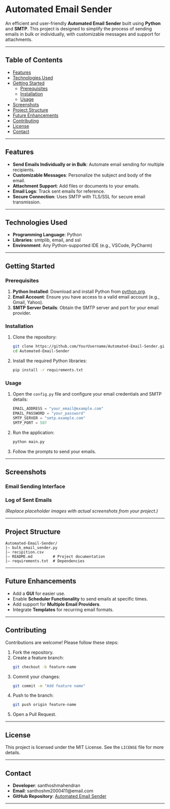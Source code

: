 # Automated Email Sender

An efficient and user-friendly **Automated Email Sender** built using **Python** and **SMTP**. This project is designed to simplify the process of sending emails in bulk or individually, with customizable messages and support for attachments.

---

## Table of Contents

- [Features](#features)
- [Technologies Used](#technologies-used)
- [Getting Started](#getting-started)
  - [Prerequisites](#prerequisites)
  - [Installation](#installation)
  - [Usage](#usage)
- [Screenshots](#screenshots)
- [Project Structure](#project-structure)
- [Future Enhancements](#future-enhancements)
- [Contributing](#contributing)
- [License](#license)
- [Contact](#contact)

---

## Features

- **Send Emails Individually or in Bulk**: Automate email sending for multiple recipients.
- **Customizable Messages**: Personalize the subject and body of the email.
- **Attachment Support**: Add files or documents to your emails.
- **Email Logs**: Track sent emails for reference.
- **Secure Connection**: Uses SMTP with TLS/SSL for secure email transmission.

---

## Technologies Used

- **Programming Language**: Python
- **Libraries**: smtplib, email, and ssl
- **Environment**: Any Python-supported IDE (e.g., VSCode, PyCharm)

---

## Getting Started

### Prerequisites

1. **Python Installed**: Download and install Python from [python.org](https://python.org/).
2. **Email Account**: Ensure you have access to a valid email account (e.g., Gmail, Yahoo).
3. **SMTP Server Details**: Obtain the SMTP server and port for your email provider.

### Installation

1. Clone the repository:
   ```bash
   git clone https://github.com/YourUsername/Automated-Email-Sender.git
   cd Automated-Email-Sender
   ```
2. Install the required Python libraries:
   ```bash
   pip install -r requirements.txt
   ```

### Usage

1. Open the `config.py` file and configure your email credentials and SMTP details:
   ```python
   EMAIL_ADDRESS = "your_email@example.com"
   EMAIL_PASSWORD = "your_password"
   SMTP_SERVER = "smtp.example.com"
   SMTP_PORT = 587
   ```
2. Run the application:
   ```bash
   python main.py
   ```
3. Follow the prompts to send your emails.

---

## Screenshots

### Email Sending Interface



### Log of Sent Emails



*(Replace placeholder images with actual screenshots from your project.)*

---

## Project Structure

```
Automated-Email-Sender/
|— bulk_email_sender.py
|— recipition.csv
|— README.md         # Project documentation
|— requirements.txt  # Dependencies
```

---

## Future Enhancements

- Add a **GUI** for easier use.
- Enable **Scheduler Functionality** to send emails at specific times.
- Add support for **Multiple Email Providers**.
- Integrate **Templates** for recurring email formats.

---

## Contributing

Contributions are welcome! Please follow these steps:

1. Fork the repository.
2. Create a feature branch:
   ```bash
   git checkout -b feature-name
   ```
3. Commit your changes:
   ```bash
   git commit -m "Add feature name"
   ```
4. Push to the branch:
   ```bash
   git push origin feature-name
   ```
5. Open a Pull Request.

---

## License

This project is licensed under the MIT License. See the `LICENSE` file for more details.

---

## Contact

- **Developer**: santhoshmahendran
- **Email**: santhoshm2000411\@email.com
- **GitHub Repository**: [Automated Email Sender](https://github.com/YourUsername/Automated-Email-Sender)

---

